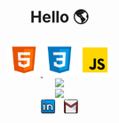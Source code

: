 <h1 align="center">
  Hello 🌎 
</h1>

<!--Languages-->

<div align="center">
<a href = "https://developer.mozilla.org/pt-BR/docs/Web/HTML" > <img src = "images/languages/html.png" width =60px alt =  "HTML" /> </a>
<img src = "images/languages/css.png" width = 60px alt = "CSS" />
<img src = "images/languages/js.png" alt ="JavaScript" width = 60px />
</div>

<!--Languages-->

<!--Github stats-->

<div align = "center">
<a href = "https://github.com/AdynanAraujo"> <img width = 400px src = "https://github-readme-stats.vercel.app/api?username=adynanaraujo&theme=graywhite&show_icons=true"/>
</div> </a>

<!--Github stats-->

<!--Most Used Languages-->

<div align = center>
<a href = "https://github.com/AdynanAraujo"> <img width = 400px src = "https://github-readme-stats.vercel.app/api/top-langs/?username=adynanaraujo&layout=compact"/> </a>
</div>

<!--Most Used Languages-->

<!--Contact me -->

<div align="center">
  <a href="https://linkedin.com/in/adynan-araújo-2a3213231"><img src="images/connect/in.png" width = 25px/></a>&nbsp;&nbsp;&nbsp;
  <a href="mailto:adynan268@gmail.com"><img src="images/connect/gmail.png" alt="email" width = 25px/></a>
</div>

<!--Contact me -->
